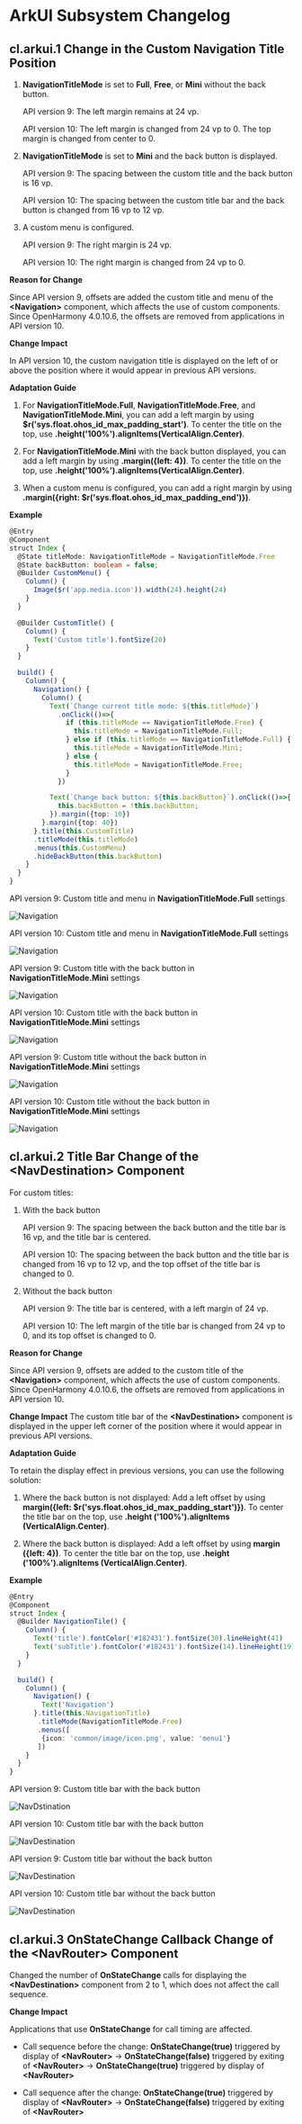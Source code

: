 # ArkUI Subsystem Changelog

## cl.arkui.1 Change in the Custom Navigation Title Position

1. **NavigationTitleMode** is set to **Full**, **Free**, or **Mini** without the back button.

   API version 9: The left margin remains at 24 vp.

   API version 10: The left margin is changed from 24 vp to 0. The top margin is changed from center to 0.

2. **NavigationTitleMode** is set to **Mini** and the back button is displayed.

   API version 9: The spacing between the custom title and the back button is 16 vp.

   API version 10: The spacing between the custom title bar and the back button is changed from 16 vp to 12 vp.

3. A custom menu is configured.

   API version 9: The right margin is 24 vp.

   API version 10: The right margin is changed from 24 vp to 0.

**Reason for Change**

Since API version 9, offsets are added the custom title and menu of the **\<Navigation>** component, which affects the use of custom components. Since OpenHarmony 4.0.10.6, the offsets are removed from applications in API version 10.

**Change Impact**

In API version 10, the custom navigation title is displayed on the left of or above the position where it would appear in previous API versions.

**Adaptation Guide**

1. For **NavigationTitleMode.Full**, **NavigationTitleMode.Free**, and **NavigationTitleMode.Mini**, you can add a left margin by using **$r('sys.float.ohos_id_max_padding_start')**. To center the title on the top, use **.height('100%').alignItems(VerticalAlign.Center)**.

2. For **NavigationTitleMode.Mini** with the back button displayed, you can add a left margin by using **.margin({left: 4})**. To center the title on the top, use **.height('100%').alignItems(VerticalAlign.Center)**.

3. When a custom menu is configured, you can add a right margin by using **.margin({right: $r('sys.float.ohos_id_max_padding_end')})**.


**Example**
```ts
@Entry
@Component
struct Index {
  @State titleMode: NavigationTitleMode = NavigationTitleMode.Free
  @State backButton: boolean = false;
  @Builder CustomMenu() {
    Column() {
      Image($r('app.media.icon')).width(24).height(24)
    }
  }

  @Builder CustomTitle() {
    Column() {
      Text('Custom title').fontSize(20)
    }
  }

  build() {
    Column() {
      Navigation() {
        Column() {
          Text(`Change current title mode: ${this.titleMode}`)
            .onClick(()=>{
              if (this.titleMode == NavigationTitleMode.Free) {
                this.titleMode = NavigationTitleMode.Full;
              } else if (this.titleMode == NavigationTitleMode.Full) {
                this.titleMode = NavigationTitleMode.Mini;
              } else {
                this.titleMode = NavigationTitleMode.Free;
              }
            })

          Text(`Change back button: ${this.backButton}`).onClick(()=>{
            this.backButton = !this.backButton;
          }).margin({top: 10})
        }.margin({top: 40})
      }.title(this.CustomTitle)
      .titleMode(this.titleMode)
      .menus(this.CustomMenu)
      .hideBackButton(this.backButton)
    }
  }
}
```
API version 9: Custom title and menu in **NavigationTitleMode.Full** settings

![Navigation](figures/navigation_full_title_sdk9.png)

API version 10: Custom title and menu in **NavigationTitleMode.Full** settings

![Navigation](figures/navigation_full_title_sdk10.png)

API version 9: Custom title with the back button in **NavigationTitleMode.Mini** settings

![Navigation](figures/navigation_mini_title_sdk9.png)

API version 10: Custom title with the back button in **NavigationTitleMode.Mini** settings

![Navigation](figures/navigation_mini_title_sdk10.png)

API version 9: Custom title without the back button in **NavigationTitleMode.Mini** settings

![Navigation](figures/navigation_mini_title_no_back_sdk9.png)

API version 10: Custom title without the back button in **NavigationTitleMode.Mini** settings

![Navigation](figures/navigation_mini_title_no_back_sdk10.png)

## cl.arkui.2 Title Bar Change of the \<NavDestination> Component

For custom titles:

1. With the back button

   API version 9: The spacing between the back button and the title bar is 16 vp, and the title bar is centered.

   API version 10: The spacing between the back button and the title bar is changed from 16 vp to 12 vp, and the top offset of the title bar is changed to 0.

2. Without the back button

   API version 9: The title bar is centered, with a left margin of 24 vp.

   API version 10: The left margin of the title bar is changed from 24 vp to 0, and its top offset is changed to 0.

**Reason for Change**

Since API version 9, offsets are added to the custom title of the **\<Navigation>** component, which affects the use of custom components. Since OpenHarmony 4.0.10.6, the offsets are removed from applications in API version 10.

**Change Impact**
The custom title bar of the **\<NavDestination>** component is displayed in the upper left corner of the position where it would appear in previous API versions.

**Adaptation Guide**

To retain the display effect in previous versions, you can use the following solution:

1. Where the back button is not displayed: Add a left offset by using **margin({left: $r('sys.float.ohos_id_max_padding_start')})**. To center the title bar on the top, use **.height ('100%').alignItems (VerticalAlign.Center)**.

2. Where the back button is displayed: Add a left offset by using **margin ({left: 4})**. To center the title bar on the top, use **.height ('100%').alignItems (VerticalAlign.Center)**.

**Example**
```ts
@Entry
@Component
struct Index {
  @Builder NavigationTile() {
    Column() {
      Text('title').fontColor('#182431').fontSize(30).lineHeight(41)
      Text('subTitle').fontColor('#182431').fontSize(14).lineHeight(19).margin(top:2, bottom: 20)
    }
  }

  build() {
    Column() {
      Navigation() {
        Text('Navigation')
      }.title(this.NavigationTitle)
       .titleMode(NavigationTitleMode.Free)
       .menus([
        {icon: 'common/image/icon.png', value: 'menu1'}
       ])
    }
  }
}
```

API version 9: Custom title bar with the back button

![NavDstination](figures/navdestination_back_sdk9.png)

API version 10: Custom title bar with the back button

![NavDestination](figures/navdestination_back_sdk10.png)

API version 9: Custom title bar without the back button

![NavDestination](figures/navdestination_no_back_sdk9.png)

API version 10: Custom title bar without the back button

![NavDestination](figures/navdestination_no_back_sdk10.png)

## cl.arkui.3 OnStateChange Callback Change of the \<NavRouter> Component

Changed the number of **OnStateChange** calls for displaying the **\<NavDestination>** component from 2 to 1, which does not affect the call sequence.

**Change Impact**

Applications that use **OnStateChange** for call timing are affected.

- Call sequence before the change: **OnStateChange(true)** triggered by display of **\<NavRouter>** -> **OnStateChange(false)** triggered by exiting of **\<NavRouter>** -> **OnStateChange(true)** triggered by display of **\<NavRouter>**

- Call sequence after the change: **OnStateChange(true)** triggered by display of **\<NavRouter>** -> **OnStateChange(false)** triggered by exiting of **\<NavRouter>**